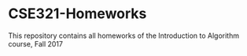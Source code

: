# CSE321-Homeworks
This repository contains all homeworks of the Introduction to Algorithm course, Fall 2017

